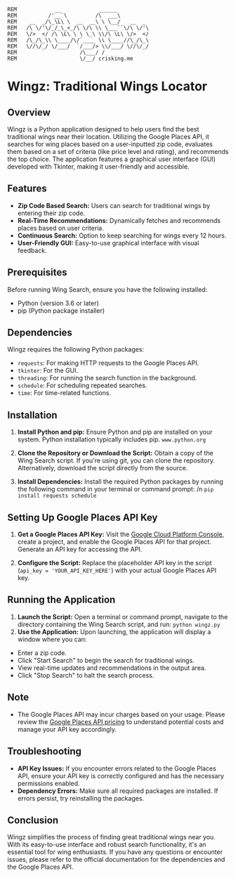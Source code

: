 ```
REM            __            ______
REM          /'__`\         /\  ___\
REM    __  _/\_\L\ \  __  __\ \ \__/   __  _
REM   /\ \/'\/_/_\_<_/\ \/\ \\ \___``\/\ \/'\
REM   \/>  </ /\ \L\ \ \ \_\ \\/\ \L\ \/>  </
REM   /\_/\_\\ \____/\/`____ \\ \____//\_/\_\
REM   \//\/_/ \/___/  `/___/> \\/___/ \//\/_/
REM                    /\___/ /
REM                    \/__/ crisking.me
```


# Wingz: Traditional Wings Locator

## Overview
Wingz is a Python application designed to help users find the best traditional wings near their location. Utilizing the Google Places API, it searches for wing places based on a user-inputted zip code, evaluates them based on a set of criteria (like price level and rating), and recommends the top choice. The application features a graphical user interface (GUI) developed with Tkinter, making it user-friendly and accessible.

## Features
- **Zip Code Based Search:** Users can search for traditional wings by entering their zip code.
- **Real-Time Recommendations:** Dynamically fetches and recommends places based on user criteria.
- **Continuous Search:** Option to keep searching for wings every 12 hours.
- **User-Friendly GUI:** Easy-to-use graphical interface with visual feedback.

## Prerequisites
Before running Wing Search, ensure you have the following installed:
- Python (version 3.6 or later)
- pip (Python package installer)

## Dependencies
Wingz requires the following Python packages:
- `requests`: For making HTTP requests to the Google Places API.
- `tkinter`: For the GUI.
- `threading`: For running the search function in the background.
- `schedule`: For scheduling repeated searches.
- `time`: For time-related functions.

## Installation
1. **Install Python and pip:** Ensure Python and pip are installed on your system. Python installation typically includes pip.
   `www.python.org`

3. **Clone the Repository or Download the Script:** Obtain a copy of the Wing Search script. If you're using git, you can clone the repository. Alternatively, download the script directly from the source.

4. **Install Dependencies:** Install the required Python packages by running the following command in your terminal or command prompt: /n
   `pip install requests schedule`


## Setting Up Google Places API Key
1. **Get a Google Places API Key:** Visit the [Google Cloud Platform Console](https://console.cloud.google.com/), create a project, and enable the Google Places API for that project. Generate an API key for accessing the API.

2. **Configure the Script:** Replace the placeholder API key in the script (`api_key = 'YOUR_API_KEY_HERE'`) with your actual Google Places API key.

## Running the Application
1. **Launch the Script:** Open a terminal or command prompt, navigate to the directory containing the Wing Search script, and run:
   `python wingz.py`
3. **Use the Application:** Upon launching, the application will display a window where you can:
- Enter a zip code.
- Click "Start Search" to begin the search for traditional wings.
- View real-time updates and recommendations in the output area.
- Click "Stop Search" to halt the search process.


## Note
- The Google Places API may incur charges based on your usage. Please review the [Google Places API pricing](https://developers.google.com/maps/documentation/places/web-service/usage-and-billing) to understand potential costs and manage your API key accordingly.

## Troubleshooting
- **API Key Issues:** If you encounter errors related to the Google Places API, ensure your API key is correctly configured and has the necessary permissions enabled.
- **Dependency Errors:** Make sure all required packages are installed. If errors persist, try reinstalling the packages.

## Conclusion
Wingz simplifies the process of finding great traditional wings near you. With its easy-to-use interface and robust search functionality, it's an essential tool for wing enthusiasts. If you have any questions or encounter issues, please refer to the official documentation for the dependencies and the Google Places API.

